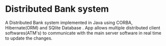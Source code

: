 # Distributed Bank system 
 A Distributed Bank system implemented in Java using  CORBA, Hibernate(ORM) and SQlite Database . App allows  multiple distributed client softwares(ATM's) to communicate with the main server software in real time to update the changes.
